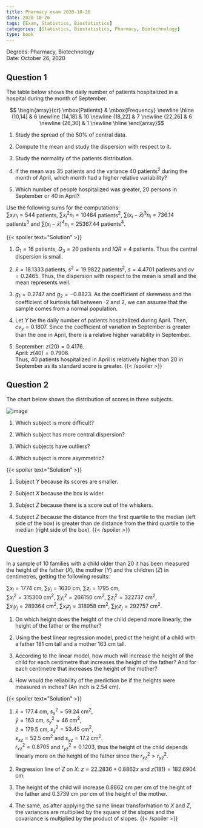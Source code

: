 ```yaml
---
title: Pharmacy exam 2020-10-26
date: 2020-10-26
tags: [Exam, Statistics, Biostatistics]
categories: [Statistics, Biostatistics, Pharmacy, Biotechnology]
type: book
---
```


Degrees: Pharmacy, Biotechnology  
Date: October 26, 2020

## Question 1

The table below shows the daily number of patients hospitalized in a hospital during the month of September.

$$
\begin{array}{cr}
\mbox{Patients} & \mbox{Frequency} \newline
\hline
(10,14] & 6 \newline
(14,18] & 10 \newline
(18,22] & 7 \newline
(22,26] & 6 \newline
(26,30] & 1 \newline
\hline
\end{array}$$

1. Study the spread of the 50% of central data.

2. Compute the mean and study the dispersion with respect to it.

3. Study the normality of the patients distribution.

4. If the mean was 35 patients and the variance 40 patients$^2$ during the month of April, which month had a higher relative variability?

5. Which number of people hospitalized was greater, 20 persons in September or 40 in April?

Use the following sums for the computations:  
$\sum x_in_i=544$ patients, $\sum x_i^2n_i=10464$ patients$^2$, $\sum (x_i-\bar x)^3n_i=736.14$ patients$^3$ and $\sum (x_i-\bar x)^4n_i = 25367.44$ patients$^4$.

{{< spoiler text="Solution" >}}

1. $Q_1=16$ patients, $Q_3=20$ patients and $IQR=4$ patients. Thus the central dispersion is small.

2. $\bar x=18.1333$ patients, $s^2=19.9822$ patients$^2$, $s=4.4701$ patients and $cv=0.2465$. Thus, the dispersion with respect to the mean is small and the mean represents well.

3. $g_1=0.2747$ and $g_2=-0.8823$. As the coefficient of skewness and the coefficient of kurtosis fall between -2 and 2, we can assume that the sample comes from a normal population.

4. Let $Y$ be the daily number of patients hospitalized during April. Then, $cv_y=0.1807$. Since the coefficient of variation in September is greater than the one in April, there is a relative higher variability in September.

5. September: $z(20)=0.4176$.  
April: $z(40)=0.7906$.  
Thus, 40 patients hospitalized in April is relatively higher than 20 in September as its standard score is greater.
{{< /spoiler >}}

## Question 2

The chart below shows the distribution of scores in three subjects.

![image](../img/des-gen-14-box-plot-scores.svg)

1. Which subject is more difficult?

2. Which subject has more central dispersion?

3. Which subjects have outliers?

4. Which subject is more asymmetric?

{{< spoiler text="Solution" >}}

1. Subject $Y$ because its scores are smaller.

2. Subject $X$ because the box is wider.

3. Subject $Z$ because there is a score out of the whiskers.

4. Subject $Z$ because the distance from the first quartile to the median (left side of the box) is greater than de distance from the third quartile to the median (right side of the box).
{{< /spoiler >}}

## Question 3

In a sample of 10 families with a child older than 20 it has been measured the height of the father ($X$), the mother ($Y$) and the children ($Z$) in centimetres, getting the following results:

$\sum x_i=1774$ cm, $\sum y_i=1630$ cm, $\sum z_i=1795$ cm,  
$\sum x_i^2=315300$ cm$^2$, $\sum y_i^2=266150$ cm$^2$, $\sum z_i^2=322737$ cm$^2$,  
$\sum x_iy_j=289364$ cm$^2$, $\sum x_iz_j=318958$ cm$^2$, $\sum y_iz_j=292757$ cm$^2$.

1. On which height does the height of the child depend more linearly, the height of the father or the mother?

2. Using the best linear regression model, predict the height of a child with a father 181 cm tall and a mother 163 cm tall.

3. According to the linear model, how much will increase the height of the child for each centimetre that increases the height of the father? And for each centimetre that increases the height of the mother?

4. How would the reliability of the prediction be if the heights were measured in inches? (An inch is 2.54 cm).

{{< spoiler text="Solution" >}}

1. $\bar x=177.4$ cm, $s_x^2=59.24$ cm$^2$,  
$\bar y=163$ cm, $s_y^2=46$ cm$^2$,  
$\bar z=179.5$ cm, $s_z^2=53.45$ cm$^2$,  
$s_{xz}=52.5$ cm$^2$ and $s_{yz}=17.2$ cm$^2$.  
$r^2_{xz}=0.8705$ and $r^2_{yz}=0.1203$, thus the height of the child depends linearly more on the height of the father since the $r^2_{xz}>r^2_{yz}$.

2. Regression line of $Z$ on $X$: $z=22.2836 + 0.8862x$ and $z(181)=182.6904$ cm.

3. The height of the child will increase $0.8862$ cm per cm of the height of the father and $0.3739$ cm per cm of the height of the mother.

4. The same, as after applying the same linear transformation to $X$ and $Z$, the variances are multiplied by the square of the slopes and the covariance is multiplied by the product of slopes.
{{< /spoiler >}}
